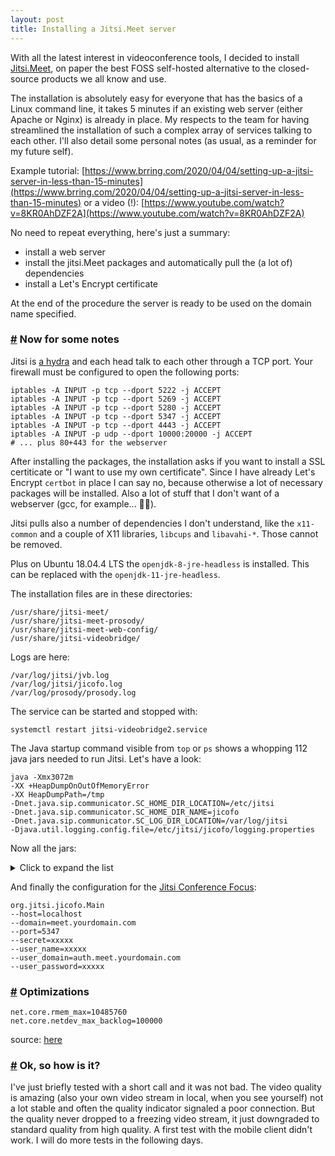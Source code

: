 ```yaml
---
layout: post
title: Installing a Jitsi.Meet server
---
```


With all the latest interest in videoconference tools, I decided to install [Jitsi.Meet](https://meet.jit.si/), on paper the best FOSS self-hosted alternative to the closed-source products we all know and use.

The installation is absolutely easy for everyone that has the basics of a Linux command line, it takes 5 minutes if an existing web server (either Apache or Nginx) is already in place. My respects to the team for having streamlined the installation of such a complex array of services talking to each other. I'll also detail some personal notes (as usual, as a reminder for my future self).

Example tutorial: [https://www.brring.com/2020/04/04/setting-up-a-jitsi-server-in-less-than-15-minutes](https://www.brring.com/2020/04/04/setting-up-a-jitsi-server-in-less-than-15-minutes) or a video (!): [https://www.youtube.com/watch?v=8KR0AhDZF2A](https://www.youtube.com/watch?v=8KR0AhDZF2A)

No need to repeat everything, here's just a summary:

- install a web server
- install the jitsi.Meet packages and automatically pull the (a lot of) dependencies
- install a Let's Encrypt certificate

At the end of the procedure the server is ready to be used on the domain name specified.

### <a id="part_1" href="#part_1" class="header-anchor">#</a> Now for some notes

Jitsi is [a hydra](https://github.com/jitsi/jitsi-meet/blob/master/doc/manual-install.md#network-description) and each head talk to each other through a TCP port. Your firewall must be configured to open the following ports:

```
iptables -A INPUT -p tcp --dport 5222 -j ACCEPT
iptables -A INPUT -p tcp --dport 5269 -j ACCEPT
iptables -A INPUT -p tcp --dport 5280 -j ACCEPT
iptables -A INPUT -p tcp --dport 5347 -j ACCEPT
iptables -A INPUT -p tcp --dport 4443 -j ACCEPT
iptables -A INPUT -p udp --dport 10000:20000 -j ACCEPT
# ... plus 80+443 for the webserver
```

After installing the packages, the installation asks if you want to install a SSL certiticate or "I want to use my own certificate". Since I have already Let's Encrypt `certbot` in place I can say no, because otherwise a lot of necessary packages will be installed. Also a lot of stuff that I don't want of a webserver (gcc, for example... 🤦‍♂️).

Jitsi pulls also a number of dependencies I don't understand, like the `x11-common` and a couple of X11 libraries, `libcups` and `libavahi-*`. Those cannot be removed.

Plus on Ubuntu 18.04.4 LTS the `openjdk-8-jre-headless` is installed. This can be replaced with the `openjdk-11-jre-headless`.

The installation files are in these directories:

```
/usr/share/jitsi-meet/
/usr/share/jitsi-meet-prosody/
/usr/share/jitsi-meet-web-config/
/usr/share/jitsi-videobridge/
```

Logs are here:

```
/var/log/jitsi/jvb.log
/var/log/jitsi/jicofo.log
/var/log/prosody/prosody.log
```

The service can be started and stopped with:

`systemctl restart jitsi-videobridge2.service`

The Java startup command visible from `top` or `ps` shows a whopping 112 java jars needed to run Jitsi. Let's have a look:

```
java -Xmx3072m
-XX +HeapDumpOnOutOfMemoryError
-XX HeapDumpPath=/tmp
-Dnet.java.sip.communicator.SC_HOME_DIR_LOCATION=/etc/jitsi
-Dnet.java.sip.communicator.SC_HOME_DIR_NAME=jicofo
-Dnet.java.sip.communicator.SC_LOG_DIR_LOCATION=/var/log/jitsi
-Djava.util.logging.config.file=/etc/jitsi/jicofo/logging.properties
```

Now all the jars:

<details><summary>Click to expand the list</summary>
<p>


```
-cp
/usr/share/jicofo/jicofo.jar
/usr/share/jicofo/lib/agafua-syslog-0.4.jar
/usr/share/jicofo/lib/annotations-15.0.jar
/usr/share/jicofo/lib/aopalliance-repackaged-2.6.1.jar
/usr/share/jicofo/lib/bccontrib-1.0.jar
/usr/share/jicofo/lib/bcpkix-jdk15on-1.54.jar
/usr/share/jicofo/lib/bcprov-jdk15on-1.54.jar
/usr/share/jicofo/lib/cglib-nodep-2.2.jar
/usr/share/jicofo/lib/commons-codec-1.6.jar
/usr/share/jicofo/lib/commons-lang3-3.1.jar
/usr/share/jicofo/lib/commons-logging-1.2.jar
/usr/share/jicofo/lib/concurrentlinkedhashmap-lru-1.0_jdk5.jar
/usr/share/jicofo/lib/core-2.0.1.jar
/usr/share/jicofo/lib/dnsjava-2.1.7.jar
/usr/share/jicofo/lib/dom4j-1.6.1.jar
/usr/share/jicofo/lib/fmj-1.0-SNAPSHOT.jar
/usr/share/jicofo/lib/guava-15.0.jar
/usr/share/jicofo/lib/hk2-api-2.6.1.jar
/usr/share/jicofo/lib/hk2-locator-2.6.1.jar
/usr/share/jicofo/lib/hk2-utils-2.6.1.jar
/usr/share/jicofo/lib/httpclient-4.4.1.jar
/usr/share/jicofo/lib/httpcore-4.4.1.jar
/usr/share/jicofo/lib/ice4j-3.0-10-g982e782.jar
/usr/share/jicofo/lib/jackson-annotations-2.10.1.jar
/usr/share/jicofo/lib/jackson-core-2.10.1.jar
/usr/share/jicofo/lib/jackson-databind-2.10.1.jar
/usr/share/jicofo/lib/jackson-module-jaxb-annotations-2.10.1.jar
/usr/share/jicofo/lib/jain-sip-ri-ossonly-1.2.279-jitsi-oss1.jar
/usr/share/jicofo/lib/jakarta.activation-api-1.2.1.jar
/usr/share/jicofo/lib/jakarta.annotation-api-1.3.5.jar
/usr/share/jicofo/lib/jakarta.inject-2.6.1.jar
/usr/share/jicofo/lib/jakarta.validation-api-2.0.2.jar
/usr/share/jicofo/lib/jakarta.ws.rs-api-2.1.6.jar
/usr/share/jicofo/lib/jakarta.xml.bind-api-2.3.2.jar
/usr/share/jicofo/lib/java-dogstatsd-client-2.5.jar
/usr/share/jicofo/lib/java-sdp-nist-bridge-1.2.jar
/usr/share/jicofo/lib/javassist-3.22.0-CR2.jar
/usr/share/jicofo/lib/javax.servlet-api-3.1.0.jar
/usr/share/jicofo/lib/jbosh-0.9.2.jar
/usr/share/jicofo/lib/jcip-annotations-1.0.jar
/usr/share/jicofo/lib/jcl-core-2.8.jar
/usr/share/jicofo/lib/jersey-client-2.30.1.jar
/usr/share/jicofo/lib/jersey-common-2.30.1.jar
/usr/share/jicofo/lib/jersey-container-jetty-http-2.30.1.jar
/usr/share/jicofo/lib/jersey-container-servlet-2.30.1.jar
/usr/share/jicofo/lib/jersey-container-servlet-core-2.30.1.jar
/usr/share/jicofo/lib/jersey-entity-filtering-2.30.1.jar
/usr/share/jicofo/lib/jersey-hk2-2.30.1.jar
/usr/share/jicofo/lib/jersey-media-jaxb-2.30.1.jar
/usr/share/jicofo/lib/jersey-media-json-jackson-2.30.1.jar
/usr/share/jicofo/lib/jersey-server-2.30.1.jar
/usr/share/jicofo/lib/jetty-client-9.4.15.v20190215.jar
/usr/share/jicofo/lib/jetty-continuation-9.4.17.v20190418.jar
/usr/share/jicofo/lib/jetty-http-9.4.15.v20190215.jar
/usr/share/jicofo/lib/jetty-io-9.4.15.v20190215.jar
/usr/share/jicofo/lib/jetty-proxy-9.4.15.v20190215.jar
/usr/share/jicofo/lib/jetty-security-9.4.15.v20190215.jar
/usr/share/jicofo/lib/jetty-server-9.4.15.v20190215.jar
/usr/share/jicofo/lib/jetty-servlet-9.4.15.v20190215.jar
/usr/share/jicofo/lib/jetty-util-9.4.15.v20190215.jar
/usr/share/jicofo/lib/jetty-webapp-7.0.1.v20091125.jar
/usr/share/jicofo/lib/jetty-xml-7.0.1.v20091125.jar
/usr/share/jicofo/lib/jicoco-1.1-22-gbec9167.jar
/usr/share/jicofo/lib/jitsi-android-osgi-1.0-SNAPSHOT.jar
/usr/share/jicofo/lib/jitsi-configuration-2.13.cb5485e.jar
/usr/share/jicofo/lib/jitsi-credentialsstorage-2.13.cb5485e.jar
/usr/share/jicofo/lib/jitsi-dnsservice-2.13.cb5485e.jar
/usr/share/jicofo/lib/jitsi-netaddr-2.13.cb5485e.jar
/usr/share/jicofo/lib/jitsi-protocol-2.13.cb5485e.jar
/usr/share/jicofo/lib/jitsi-protocol-jabber-2.13.cb5485e.jar
/usr/share/jicofo/lib/jitsi-protocol-media-2.13.cb5485e.jar
/usr/share/jicofo/lib/jitsi-util-2.13.cb5485e.jar
/usr/share/jicofo/lib/jitsi-utils-1.0-33-g2ed4090.jar
/usr/share/jicofo/lib/jitsi-xmpp-extensions-1.0-6-g009420d.jar
/usr/share/jicofo/lib/jna-4.1.0.jar
/usr/share/jicofo/lib/jnsapi-0.0.3-jitsi-smack4.2-3.jar
/usr/share/jicofo/lib/json-simple-1.1.1.jar
/usr/share/jicofo/lib/jxmpp-core-0.6.2.jar
/usr/share/jicofo/lib/jxmpp-jid-0.6.2.jar
/usr/share/jicofo/lib/jxmpp-util-cache-0.6.2.jar
/usr/share/jicofo/lib/libidn-1.15.jar
/usr/share/jicofo/lib/libjitsi-1.0-0-gb3296cf.jar
/usr/share/jicofo/lib/object-cloner-0.1.jar
/usr/share/jicofo/lib/objenesis-2.6.jar
/usr/share/jicofo/lib/orange-extensions-1.3.0.jar
/usr/share/jicofo/lib/org.apache.felix.framework-4.4.0.jar
/usr/share/jicofo/lib/org.apache.felix.main-4.4.0.jar
/usr/share/jicofo/lib/org.osgi.core-4.3.1.jar
/usr/share/jicofo/lib/osgi-resource-locator-1.0.3.jar
/usr/share/jicofo/lib/reflections-0.9.11.jar
/usr/share/jicofo/lib/sdes4j-1.1.3.jar
/usr/share/jicofo/lib/sdp-api-1.0.jar
/usr/share/jicofo/lib/slf4j-api-1.7.26.jar
/usr/share/jicofo/lib/slf4j-jdk14-1.7.26.jar
/usr/share/jicofo/lib/smack-bosh-4.2.4-47d17fc.jar
/usr/share/jicofo/lib/smack-core-4.2.4-47d17fc.jar
/usr/share/jicofo/lib/smack-debug-4.2.4-47d17fc.jar
/usr/share/jicofo/lib/smack-experimental-4.2.4-47d17fc.jar
/usr/share/jicofo/lib/smack-extensions-4.2.4-47d17fc.jar
/usr/share/jicofo/lib/smack-im-4.2.4-47d17fc.jar
/usr/share/jicofo/lib/smack-java7-4.2.4-47d17fc.jar
/usr/share/jicofo/lib/smack-legacy-4.2.4-47d17fc.jar
/usr/share/jicofo/lib/smack-resolver-javax-4.2.4-47d17fc.jar
/usr/share/jicofo/lib/smack-sasl-javax-4.2.4-47d17fc.jar
/usr/share/jicofo/lib/smack-tcp-4.2.4-47d17fc.jar
/usr/share/jicofo/lib/tinder-1.3.0.jar
/usr/share/jicofo/lib/weupnp-0.1.4.jar
/usr/share/jicofo/lib/xml-apis-1.0.b2.jar
/usr/share/jicofo/lib/xmlpull-1.1.3.4a.jar
/usr/share/jicofo/lib/xpp3-1.1.4c.jar
/usr/share/jicofo/lib/zrtp4j-light-4.1.0-jitsi-1-SNAPSHOT.jar
```

</p>
</details>

And finally the configuration for the [Jitsi Conference Focus](https://github.com/jitsi/jicofo):

```
org.jitsi.jicofo.Main
--host=localhost
--domain=meet.yourdomain.com
--port=5347
--secret=xxxxx
--user_name=xxxxx
--user_domain=auth.meet.yourdomain.com
--user_password=xxxxx
```

### <a id="part_2" href="#part_2" class="header-anchor">#</a> Optimizations

```
net.core.rmem_max=10485760
net.core.netdev_max_backlog=100000
```

source: [here](https://github.com/jitsi/docker-jitsi-meet/pull/440#issue-402324914)

### <a id="part_2" href="#part_3" class="header-anchor">#</a> Ok, so how is it?

I've just briefly tested with a short call and it was not bad. The video quality is amazing (also your own video stream in local, when you see yourself) not a lot stable and often the quality indicator signaled a poor connection. But the quality never dropped to a freezing video stream, it just downgraded to standard quality from high quality. A first test with the mobile client didn't work. I will do more tests in the following days.
